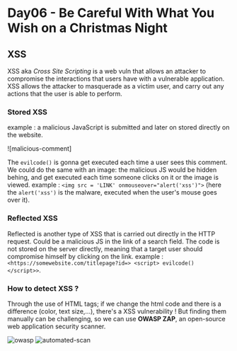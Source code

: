 # Day06 - Be Careful With What You Wish on a Christmas Night

## XSS

XSS aka *Cross Site Scripting* is a web vuln that allows an attacker to compromise the interactions that users have with a vulnerable application. XSS allows the attacker to masquerade as a victim user, and carry out any actions that the user is able to perform.

### Stored XSS

example : a malicious JavaScript is submitted and later on stored directly on the website.

![malicious-comment]

The `evilcode()` is gonna get executed each time a user sees this comment. We could do the same with an image: the malicious JS would be hidden behing, and get executed each time someone clicks on it or the image is viewed. example : `<img src = 'LINK' onmouseover="alert('xss')">` (here the `alert('xss')` is the malware, executed when the user's mouse goes over it).

### Reflected XSS

Reflected is another type of XSS that is carried out directly in the HTTP request. Could be a malicious JS in the link of a search field. The code is not stored on the server directly, meaning that a target user should compromise himself by clicking on the link. example : `<https://somewebsite.com/titlepage?id=> <script> evilcode() </script>>`.

### How to detect XSS ?

Through the use of HTML tags; if we change the html code and there is a difference (color, text size,...), there's a XSS vulnerability ! But finding them manually can be challenging, so we can use __OWASP ZAP__, an open-source web application security scanner.

![owasp]()
![automated-scan]()
